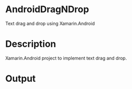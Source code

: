 # AndroidDragNDrop
Text drag and drop using Xamarin.Android

# Description
Xamarin.Android project to implement text drag and drop.

# Output
[](https://paramjitkumari.github.io/AndroidDragNDrop/dragndrop.gif)

